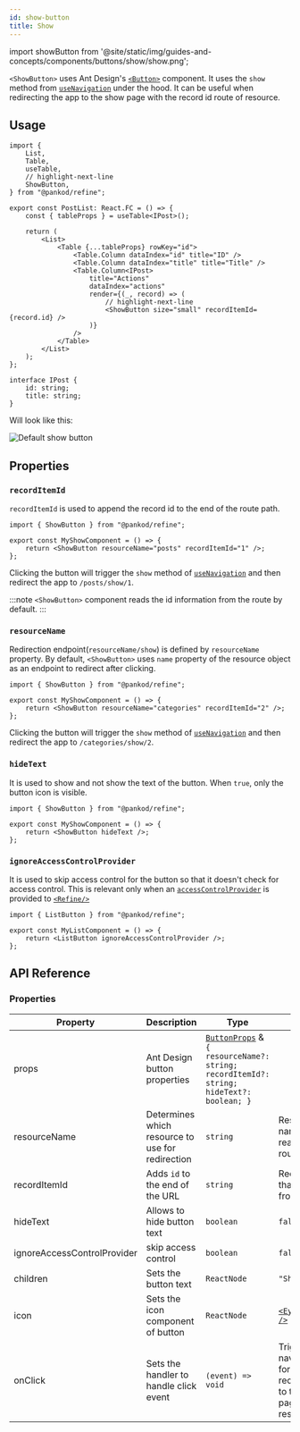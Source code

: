 ```yaml
---
id: show-button
title: Show
---
```


import showButton from '@site/static/img/guides-and-concepts/components/buttons/show/show.png';

`<ShowButton>` uses Ant Design's [`<Button>`](https://ant.design/components/button/) component. It uses the `show` method from [`useNavigation`](/api-references/hooks/navigation/useNavigation.md) under the hood. It can be useful when redirecting the app to the show page with the record id route of resource.

## Usage

```tsx
import {
    List,
    Table,
    useTable,
    // highlight-next-line
    ShowButton,
} from "@pankod/refine";

export const PostList: React.FC = () => {
    const { tableProps } = useTable<IPost>();

    return (
        <List>
            <Table {...tableProps} rowKey="id">
                <Table.Column dataIndex="id" title="ID" />
                <Table.Column dataIndex="title" title="Title" />
                <Table.Column<IPost>
                    title="Actions"
                    dataIndex="actions"
                    render={(_, record) => (
                        // highlight-next-line
                        <ShowButton size="small" recordItemId={record.id} />
                    )}
                />
            </Table>
        </List>
    );
};

interface IPost {
    id: string;
    title: string;
}
```

Will look like this:

<div class="img-container">
    <div class="window">
        <div class="control red"></div>
        <div class="control orange"></div>
        <div class="control green"></div>
    </div>
    <img src={showButton} alt="Default show button" />
</div>

## Properties

### `recordItemId`

`recordItemId` is used to append the record id to the end of the route path.

```tsx 
import { ShowButton } from "@pankod/refine";

export const MyShowComponent = () => {
    return <ShowButton resourceName="posts" recordItemId="1" />;
};
```

Clicking the button will trigger the `show` method of [`useNavigation`](/api-references/hooks/navigation/useNavigation.md) and then redirect the app to `/posts/show/1`.

:::note
`<ShowButton>` component reads the id information from the route by default.
:::

### `resourceName`

Redirection endpoint(`resourceName/show`) is defined by `resourceName` property. By default, `<ShowButton>` uses `name` property of the resource object as an endpoint to redirect after clicking.

```tsx 
import { ShowButton } from "@pankod/refine";

export const MyShowComponent = () => {
    return <ShowButton resourceName="categories" recordItemId="2" />;
};
```

Clicking the button will trigger the `show` method of [`useNavigation`](/api-references/hooks/navigation/useNavigation.md) and then redirect the app to `/categories/show/2`.

### `hideText`

It is used to show and not show the text of the button. When `true`, only the button icon is visible.

```tsx 
import { ShowButton } from "@pankod/refine";

export const MyShowComponent = () => {
    return <ShowButton hideText />;
};
```

### `ignoreAccessControlProvider`

It is used to skip access control for the button so that it doesn't check for access control. This is relevant only when an [`accessControlProvider`](/api-references/providers/accessControl-provider.md) is provided to [`<Refine/>`](/api-references/components/refine-config.md)

```tsx 
import { ListButton } from "@pankod/refine";

export const MyListComponent = () => {
    return <ListButton ignoreAccessControlProvider />;
};
```

## API Reference

### Properties

| Property                    | Description                                      | Type                                                                                                                                 | Default                                                          |
| --------------------------- | ------------------------------------------------ | ------------------------------------------------------------------------------------------------------------------------------------ | ---------------------------------------------------------------- |
| props                       | Ant Design button properties                     | [`ButtonProps`](https://ant.design/components/button/#API) & `{ resourceName?: string; recordItemId?: string; hideText?: boolean; }` |                                                                  |
| resourceName                | Determines which resource to use for redirection | `string`                                                                                                                             | Resource name that it reads from route                           |
| recordItemId                | Adds `id` to the end of the URL                  | `string`                                                                                                                             | Record id that it reads from route                               |
| hideText                    | Allows to hide button text                       | `boolean`                                                                                                                            | `false`                                                          |
| ignoreAccessControlProvider | skip access control                              | `boolean`                                                                                                                            | `false`                                                          |
| children                    | Sets the button text                             | `ReactNode`                                                                                                                          | `"Show"`                                                         |
| icon                        | Sets the icon component of button                | `ReactNode`                                                                                                                          | [`<EyeOutlined />`](https://ant.design/components/icon/)         |
| onClick                     | Sets the handler to handle click event           | `(event) => void`                                                                                                                    | Triggers navigation for redirection to the show page of resource |
